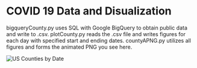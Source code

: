 # COVID 19 Data and Disualization

bigqueryCounty.py uses SQL with Google BigQuery to obtain public data and write to .csv.
plotCounty.py reads the .csv file and writes figures for each day with specified start and ending dates.
countyAPNG.py utilizes all figures and forms the animated PNG you see here.


![US Counties by Date](https://raw.githubusercontent.com/immortalcosmo/c19_visual/master/AnimatedCounties.png)
